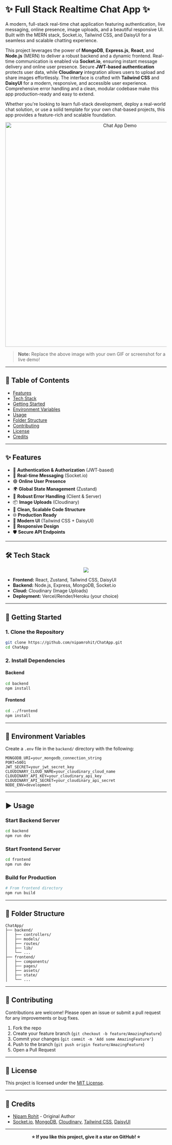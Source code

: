 # ✨ Full Stack Realtime Chat App ✨

A modern, full-stack real-time chat application featuring authentication, live messaging, online presence, image uploads, and a beautiful responsive UI. Built with the MERN stack, Socket.io, Tailwind CSS, and DaisyUI for a seamless and scalable chatting experience.

This project leverages the power of **MongoDB**, **Express.js**, **React**, and **Node.js** (MERN) to deliver a robust backend and a dynamic frontend. Real-time communication is enabled via **Socket.io**, ensuring instant message delivery and online user presence. Secure **JWT-based authentication** protects user data, while **Cloudinary** integration allows users to upload and share images effortlessly. The interface is crafted with **Tailwind CSS** and **DaisyUI** for a modern, responsive, and accessible user experience. Comprehensive error handling and a clean, modular codebase make this app production-ready and easy to extend.

Whether you're looking to learn full-stack development, deploy a real-world chat solution, or use a solid template for your own chat-based projects, this app provides a feature-rich and scalable foundation.

<p align="center">
  <img src="https://github.com/nipamrohit/ChatApp/raw/main/demo.gif" alt="Chat App Demo" width="700"/>
</p>

> **Note:** Replace the above image with your own GIF or screenshot for a live demo!

---

## 📑 Table of Contents

- [Features](#-features)
- [Tech Stack](#-tech-stack)
- [Getting Started](#-getting-started)
- [Environment Variables](#-environment-variables)
- [Usage](#-usage)
- [Folder Structure](#-folder-structure)
- [Contributing](#-contributing)
- [License](#-license)
- [Credits](#-credits)

---

## ✨ Features

- 🔐 **Authentication & Authorization** (JWT-based)
- 💬 **Real-time Messaging** (Socket.io)
- 🟢 **Online User Presence**
- 🌍 **Global State Management** (Zustand)
- 🧰 **Robust Error Handling** (Client & Server)
- 📦 **Image Uploads** (Cloudinary)
- 📁 **Clean, Scalable Code Structure**
- 🌐 **Production Ready**
- 🎨 **Modern UI** (Tailwind CSS + DaisyUI)
- 📱 **Responsive Design**
- 🛡️ **Secure API Endpoints**

---

## 🛠️ Tech Stack

<p align="center">
  <img src="https://skillicons.dev/icons?i=nodejs,express,react,mongodb,tailwind,js,ts,cloudinary,vercel" />
</p>

- **Frontend:** React, Zustand, Tailwind CSS, DaisyUI
- **Backend:** Node.js, Express, MongoDB, Socket.io
- **Cloud:** Cloudinary (Image Uploads)
- **Deployment:** Vercel/Render/Heroku (your choice)

---

## 🏁 Getting Started

### 1. Clone the Repository

```bash
git clone https://github.com/nipamrohit/ChatApp.git
cd ChatApp
```

### 2. Install Dependencies

#### Backend
```bash
cd backend
npm install
```

#### Frontend
```bash
cd ../frontend
npm install
```

---

## 🔑 Environment Variables

Create a `.env` file in the `backend/` directory with the following:

```env
MONGODB_URI=your_mongodb_connection_string
PORT=5001
JWT_SECRET=your_jwt_secret_key
CLOUDINARY_CLOUD_NAME=your_cloudinary_cloud_name
CLOUDINARY_API_KEY=your_cloudinary_api_key
CLOUDINARY_API_SECRET=your_cloudinary_api_secret
NODE_ENV=development
```

---

## ▶️ Usage

### Start Backend Server
```bash
cd backend
npm run dev
```

### Start Frontend Server
```bash
cd frontend
npm run dev
```

### Build for Production
```bash
# From frontend directory
npm run build
```

---

## 📁 Folder Structure

```
ChatApp/
├── backend/
│   ├── controllers/
│   ├── models/
│   ├── routes/
│   ├── lib/
│   └── ...
├── frontend/
│   ├── components/
│   ├── pages/
│   ├── assets/
│   ├── state/
│   └── ...
```

---

## 🤝 Contributing

Contributions are welcome! Please open an issue or submit a pull request for any improvements or bug fixes.

1. Fork the repo
2. Create your feature branch (`git checkout -b feature/AmazingFeature`)
3. Commit your changes (`git commit -m 'Add some AmazingFeature'`)
4. Push to the branch (`git push origin feature/AmazingFeature`)
5. Open a Pull Request

---

## 📄 License

This project is licensed under the [MIT License](LICENSE).

---

## 🙏 Credits

- [Nipam Rohit](https://github.com/nipamrohit) - Original Author
- [Socket.io](https://socket.io/), [MongoDB](https://www.mongodb.com/), [Cloudinary](https://cloudinary.com/), [Tailwind CSS](https://tailwindcss.com/), [DaisyUI](https://daisyui.com/)

---

<p align="center">
  <b>⭐️ If you like this project, give it a star on GitHub! ⭐️</b>
</p>
